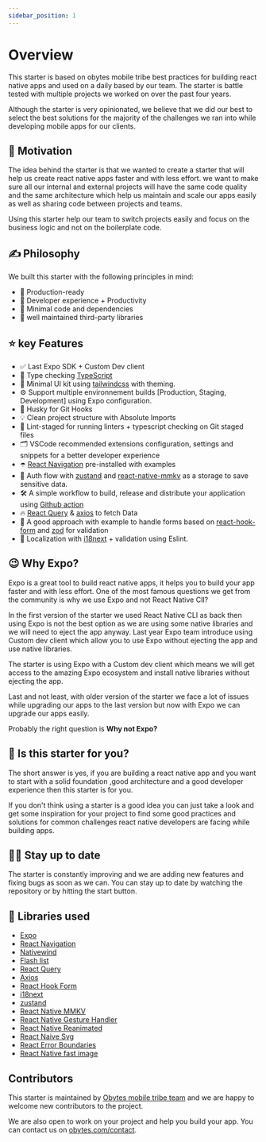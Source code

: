 ```yaml
---
sidebar_position: 1
---
```


# Overview

This starter is based on obytes mobile tribe best practices for building react native apps and used on a daily based by our team. The starter is battle tested with multiple projects we worked on over the past four years.

Although the starter is very opinionated, we believe that we did our best to select the best solutions for the majority of the challenges we ran into while developing mobile apps for our clients.

## 🚀 Motivation

The idea behind the starter is that we wanted to create a starter that will help us create react native apps faster and with less effort.
we want to make sure all our internal and external projects will have the same code quality and the same architecture which help us maintain and scale our apps easily as well as sharing code between projects and teams.

Using this starter help our team to switch projects easily and focus on the business logic and not on the boilerplate code.

## ✍️ Philosophy

We built this starter with the following principles in mind:

- 🚀 Production-ready
- 🥷 Developer experience + Productivity
- 🧩 Minimal code and dependencies
- 💪 well maintained third-party libraries

## ⭐ key Features

- ✅ Last Expo SDK + Custom Dev client
- 🎉 Type checking [TypeScript](https://www.typescriptlang.org/)
- 💅 Minimal UI kit using [tailwindcss](https://www.nativewind.dev/) with theming.
- ⚙️ Support multiple environnement builds [Production, Staging, Development] using Expo configuration.
- 🦊 Husky for Git Hooks
- 💡 Clean project structure with Absolute Imports
- 🚫 Lint-staged for running linters + typescript checking on Git staged files
- 🗂 VSCode recommended extensions configuration, settings and snippets for a better developer experience
- ☂️ [React Navigation](https://reactnavigation.org/) pre-installed with examples
- 💫 Auth flow with [zustand](https://github.com/pmndrs/zustand) and [react-native-mmkv](https://github.com/mrousavy/react-native-mmkv) as a storage to save sensitive data.
- 🛠 A simple workflow to build, release and distribute your application using [Github action](https://github.com/features/actions)
- 🔥 [React Query](https://react-query.tanstack.com/) & [axios](https://github.com/axios/axios) to fetch Data
- 🧵 A good approach with example to handle forms based on [react-hook-form](https://react-hook-form.com/) and [zod](https://github.com/colinhacks/zod) for validation
- 🎯 Localization with [i18next](https://www.i18next.com/) + validation using Eslint.

## 😉 Why Expo?

Expo is a great tool to build react native apps, it helps you to build your app faster and with less effort.
One of the most famous questions we get from the community is why we use Expo and not React Native ClI?

In the first version of the starter we used React Native CLI as back then using Expo is not the best option as we are using some native libraries and we will need to eject the app anyway. Last year Expo team introduce using Custom dev client which allow you to use Expo without ejecting the app and use native libraries.

The starter is using Expo with a Custom dev client which means we will get access to the amazing Expo ecosystem and install native libraries without ejecting the app.

Last and not least, with older version of the starter we face a lot of issues while upgrading our apps to the last version but now with Expo we can upgrade our apps easily.

Probably the right question is **Why not Expo?**

## 🤔 Is this starter for you?

The short answer is yes, if you are building a react native app and you want to start with a solid foundation ,good architecture and a good developer experience then this starter is for you.

If you don't think using a starter is a good idea you can just take a look and get some inspiration for your project to find some good practices and solutions for common challenges react native developers are facing while building apps.

## 🧑‍💻 Stay up to date

The starter is constantly improving and we are adding new features and fixing bugs as soon as we can. You can stay up to date by watching the repository or by hitting the start button.

<!-- add a gif image here  -->

## 💎 Libraries used

- [Expo](https://docs.expo.io/)
- [React Navigation](https://reactnavigation.org/)
- [Nativewind](https://www.nativewind.dev/)
- [Flash list](https://github.com/Shopify/flash-list)
- [React Query](https://tanstack.com/query/v4)
- [Axios](https://axios-http.com/docs/intro)
- [React Hook Form](https://react-hook-form.com/)
- [i18next](https://www.i18next.com/)
- [zustand](https://github.com/pmndrs/zustand)
- [React Native MMKV](https://github.com/mrousavy/react-native-mmkv)
- [React Native Gesture Handler](https://docs.swmansion.com/react-native-gesture-handler/docs/)
- [React Native Reanimated](https://docs.swmansion.com/react-native-reanimated/docs/)
- [React Naive Svg](https://github.com/software-mansion/react-native-svg)
- [ React Error Boundaries](https://github.com/bvaughn/react-error-boundary)
- [React Native fast image](https://github.com/DylanVann/react-native-fast-image)

## Contributors

This starter is maintained by [Obytes mobile tribe team](https://www.obytes.com/team) and we are happy to welcome new contributors to the project.

We are also open to work on your project and help you build your app. You can contact us on [obytes.com/contact](https://www.obytes.com/contact).
